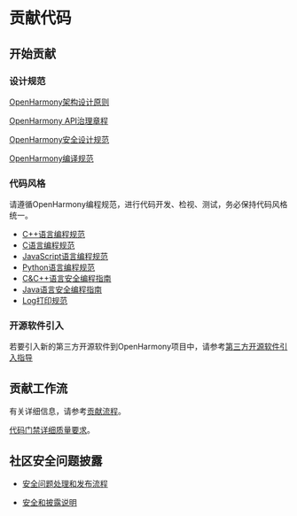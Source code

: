 # 贡献代码<a name="ZH-CN_TOPIC_0000001051566732"></a>

## 开始贡献<a name="section123657169441"></a>

### 设计规范

[OpenHarmony架构设计原则](https://gitee.com/openharmony/community/blob/master/sig/sig-QA/%E6%9E%B6%E6%9E%84%E8%AE%BE%E8%AE%A1%E5%8E%9F%E5%88%99.md)

[OpenHarmony API治理章程](../design/OpenHarmony-API-governance.md)

[OpenHarmony安全设计规范](OpenHarmony-security-design-guide.md)

[OpenHarmony编译规范](https://gitee.com/openharmony/community/blob/master/sig/sig-QA/%E7%BC%96%E8%AF%91%E8%A7%84%E8%8C%83.md)

### 代码风格

请遵循OpenHarmony编程规范，进行代码开发、检视、测试，务必保持代码风格统一。

-   [C++语言编程规范](OpenHarmony-cpp-coding-style-guide.md)
-   [C语言编程规范](OpenHarmony-c-coding-style-guide.md)
-   [JavaScript语言编程规范](OpenHarmony-JavaScript-coding-style-guide.md)
-   [Python语言编程规范](https://pep8.org/)
-   [C&C++语言安全编程指南](OpenHarmony-c-cpp-secure-coding-guide.md)
-   [Java语言安全编程指南](OpenHarmony-Java-secure-coding-guide.md)
-   [Log打印规范](OpenHarmony-Log-guide.md)

### 开源软件引入

若要引入新的第三方开源软件到OpenHarmony项目中，请参考[第三方开源软件引入指导](第三方开源软件引入指导.md)

## 贡献工作流<a name="section15769105812369"></a>

有关详细信息，请参考[贡献流程](贡献流程.md)。

[代码门禁详细质量要求](https://gitee.com/openharmony/community/blob/master/sig/sig-QA/%E4%BB%A3%E7%A0%81%E9%97%A8%E7%A6%81%E8%A6%81%E6%B1%82.md)。

## 社区安全问题披露<a name="section725624119448"></a>

-   [安全问题处理和发布流程](https://gitee.com/openharmony/security/blob/master/zh/security-process/README.md)

-   [安全和披露说明](https://gitee.com/openharmony/security/blob/master/zh/security-process/security-disclosure.md)


